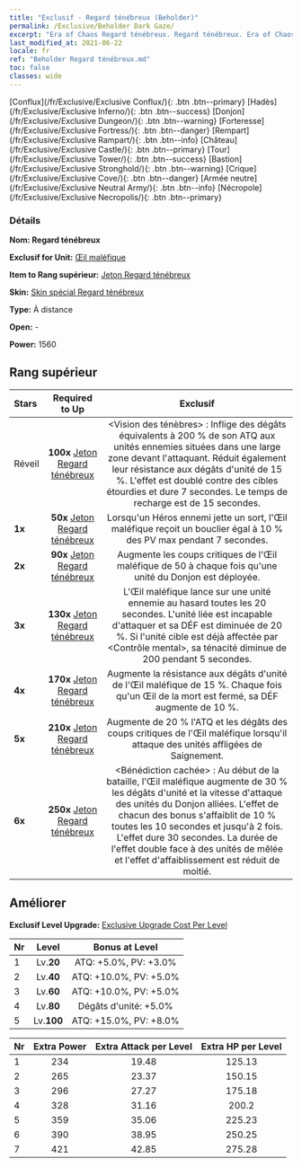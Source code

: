 ```yaml
---
title: "Exclusif - Regard ténébreux (Beholder)"
permalink: /Exclusive/Beholder Dark Gaze/
excerpt: "Era of Chaos Regard ténébreux. Regard ténébreux. Era of Chaos Exclusif Regard ténébreux. Œil maléfique Exclusif."
last_modified_at: 2021-06-22
locale: fr
ref: "Beholder Regard ténébreux.md"
toc: false
classes: wide
---
```

 [Conflux](/fr/Exclusive/Exclusive Conflux/){: .btn .btn--primary} [Hadès](/fr/Exclusive/Exclusive Inferno/){: .btn .btn--success} [Donjon](/fr/Exclusive/Exclusive Dungeon/){: .btn .btn--warning} [Forteresse](/fr/Exclusive/Exclusive Fortress/){: .btn .btn--danger} [Rempart](/fr/Exclusive/Exclusive Rampart/){: .btn .btn--info} [Château](/fr/Exclusive/Exclusive Castle/){: .btn .btn--primary} [Tour](/fr/Exclusive/Exclusive Tower/){: .btn .btn--success} [Bastion](/fr/Exclusive/Exclusive Stronghold/){: .btn .btn--warning} [Crique](/fr/Exclusive/Exclusive Cove/){: .btn .btn--danger} [Armée neutre](/fr/Exclusive/Exclusive Neutral Army/){: .btn .btn--info} [Nécropole](/fr/Exclusive/Exclusive Necropolis/){: .btn .btn--primary} 

### Détails
 **Nom: Regard ténébreux** 

 **Exclusif for Unit:** [Œil maléfique](/fr/units/Beholder/) 

 **Item to Rang supérieur:** [Jeton Regard ténébreux](/ItemsFR/con_990/)

 **Skin:** [Skin spécial Regard ténébreux](/ItemsFR/con_658/)

 **Type:** À distance

 **Open:** -

 **Power:** 1560

## Rang supérieur

  |     Stars    |  Required to Up | Exclusif |
  |:-------------|:---------------:|:---------------:|
  |  Réveil  | **100x** [Jeton Regard ténébreux](/ItemsFR/con_990/) | <Vision des ténèbres> : Inflige des dégâts équivalents à 200 % de son ATQ aux unités ennemies situées dans une large zone devant l'attaquant. Réduit également leur résistance aux dégâts d'unité de 15 %. L'effet est doublé contre des cibles étourdies et dure 7 secondes. Le temps de recharge est de 15 secondes. |
  | **1x** <i class="fas fa-star"/> | **50x** [Jeton Regard ténébreux](/ItemsFR/con_990/) | Lorsqu'un Héros ennemi jette un sort, l'Œil maléfique reçoit un bouclier égal à 10 % des PV max pendant 7 secondes. |
  | **2x** <i class="fas fa-star"/> | **90x** [Jeton Regard ténébreux](/ItemsFR/con_990/) | Augmente les coups critiques de l'Œil maléfique de 50 à chaque fois qu'une unité du Donjon est déployée. |
  | **3x** <i class="fas fa-star"/> | **130x** [Jeton Regard ténébreux](/ItemsFR/con_990/) | L'Œil maléfique lance <Lien ombral> sur une unité ennemie au hasard toutes les 20 secondes. L'unité liée est incapable d'attaquer et sa DÉF est diminuée de 20 %. Si l'unité cible est déjà affectée par <Contrôle mental>, sa ténacité diminue de 200 pendant 5 secondes. |
  | **4x** <i class="fas fa-star"/> | **170x** [Jeton Regard ténébreux](/ItemsFR/con_990/) | Augmente la résistance aux dégâts d'unité de l'Œil maléfique de 15 %. Chaque fois qu'un Œil de la mort est fermé, sa DÉF augmente de 10 %. |
  | **5x** <i class="fas fa-star"/> | **210x** [Jeton Regard ténébreux](/ItemsFR/con_990/) | Augmente de 20 % l'ATQ et les dégâts des coups critiques de l'Œil maléfique lorsqu'il attaque des unités affligées de Saignement. |
  | **6x** <i class="fas fa-star"/> | **250x** [Jeton Regard ténébreux](/ItemsFR/con_990/) | <Bénédiction cachée> : Au début de la bataille, l'Œil maléfique augmente de 30 % les dégâts d'unité et la vitesse d'attaque des unités du Donjon alliées. L'effet de chacun des bonus s'affaiblit de 10 % toutes les 10 secondes et jusqu'à 2 fois. L'effet dure 30 secondes. La durée de l'effet double face à des unités de mêlée et l'effet d'affaiblissement est réduit de moitié. |


## Améliorer
 **Exclusif Level Upgrade:** [Exclusive Upgrade Cost Per Level](/Exclusive/ExclusiveUpgradeCostPerLevel/)

  |  Nr  |   Level  | Bonus at Level |
  |:-----|:--------:|:--------------:|
  | 1 | Lv.**20** | ATQ: +5.0%, PV: +3.0% |
  | 2 | Lv.**40** | ATQ: +10.0%, PV: +5.0% |
  | 3 | Lv.**60** | ATQ: +10.0%, PV: +5.0% |
  | 4 | Lv.**80** | Dégâts d'unité: +5.0% |
  | 5 | Lv.**100** | ATQ: +15.0%, PV: +8.0% |


  |  Nr  |  Extra Power | Extra Attack per Level | Extra HP per Level |
  |:-----|:--------:|:--------:|:--------:|
  | 1 | 234 | 19.48 | 125.13 |
  | 2 | 265 | 23.37 | 150.15 |
  | 3 | 296 | 27.27 | 175.18 |
  | 4 | 328 | 31.16 | 200.2 |
  | 5 | 359 | 35.06 | 225.23 |
  | 6 | 390 | 38.95 | 250.25 |
  | 7 | 421 | 42.85 | 275.28 |


